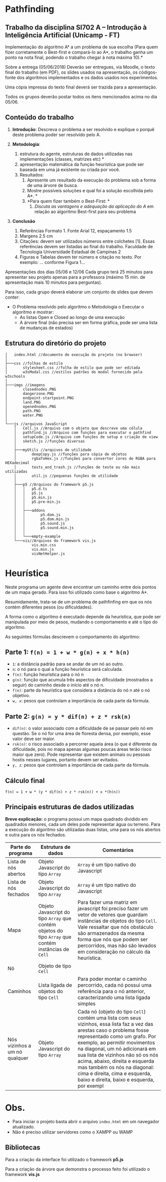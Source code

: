
# Pathfinding

## Trabalho da disciplina SI702 A – Introdução à Inteligência Artificial (Unicamp - FT) 

Implementação do algoritmo A* a um problema de sua escolha (Para quem fizer corretamente o Best-first e compará-lo ao A*, o trabalho ganha um ponto na nota final, podendo o trabalho chegar à nota máxima 10).*

Sobre a entrega (05/06/2018) Deverão ser entregues, via Moodle, o texto final do trabalho (em PDF), os slides usados na apresentação, os códigos-fonte dos algoritmos implementados e os dados usados nos experimentos. 

Uma cópia impressa do texto final deverá ser trazida para a apresentação. 

Todos os grupos deverão postar todos os itens mencionados acima no dia 05/06. 

## Conteúdo do trabalho 

1. **Introdução**: Descreva o problema a ser resolvido e explique o porquê deste problema poder ser resolvido pelo A. 
2. **Metodologia**:
   1. estrutura do agente, estruturas de dados utilizadas nas implementações (classes, matrizes etc) *
   2. apresentação matemática da função heurística que pode ser baseada em uma já existente ou criada por você.
   3. Resultados: 
      1. Apresente um resultado da execução do problema sob a forma de uma árvore de busca.
      2. Mostre possíveis soluções e qual foi a solução escolhida pelo A*. *
      3. *Para quem fizer também o Best-First: *
         1. *Discuta as vantagens e adequação da aplicação do A* em relação ao algoritmo Best-first para seu problema



3. **Conclusão** 
   1. Referências Formato 1. Fonte Arial 12, espaçamento 1.5 
   2. Margens 2.5 cm 
   3. Citações: devem ser utilizados números entre colchetes [1]. Essas referências devem ser listadas ao final do trabalho. Faculdade de Tecnologia Universidade Estadual de Campinas 2 
   4. Figuras e Tabelas devem ter número e citação no texto. Por exemplo: ... conforme Figura 1...



Apresentações dos dias 05/06 e 12/06 Cada grupo terá 25 minutos para apresentar seu projeto apenas para a professora (máximo 15 min. de apresentação mais 10 minutos para perguntas). 

Para isso, cada grupo deverá elaborar um conjunto de slides que devem conter: 

* O Problema resolvido pelo algoritmo o Metodologia o Executar o algoritmo e mostrar: 
  * As listas Open e Closed ao longo de uma execução 
  * A árvore final (não precisa ser em forma gráfica, pode ser uma lista de mudanças de estados) 



## Estrutura do diretório do projeto

	│   index.html //documento de execução do projeto (no browser)
	│
	├───css //folhas de estilo
	│       stylesheet.css //folha de estilo que pode ser editada
	│       w3sModal.css //estilos padrões do modal fornecido pela w3schools
	│
	├───imgs //imagens
	│       closednodes.PNG
	│       dangerzone.PNG
	│       endpoint-startpoint.PNG
	│       land.PNG
	│       openednodes.PNG
	│       path.PNG
	│       water.PNG
	│
	└───js //arquivos JavaScript
	    │   Cell.js //Arquivo com o objeto que descreve uma célula
	    │   pathfind.js //Arquivo com funções para executar o pathfind
	    │   setupCode.js //Arquivo com funções de setup e criação de view
	    │   sketch.js //funções diversas
	    │
	    ├───myUtils //arquivos de utilidade
	    │       deepCopy.js //funções para cópia de objetos
	    │       rgbaToHex.js //funções para converter cores de RGBA para HEXadecimal
	    │       tests_and_trash.js //funções de teste ou não mais utilizadas
	    │       util.js //pequenas funções de utilidade
	    │
	    ├───p5 //Arquivos do framework p5.js
	    │   │   p5.d.ts
	    │   │   p5.js
	    │   │   p5.min.js
	    │   │   p5.pre-min.js
	    │   │
	    │   ├───addons
	    │   │       p5.dom.js
	    │   │       p5.dom.min.js
	    │   │       p5.sound.js
	    │   │       p5.sound.min.js
	    │   │
	    │   └───empty-example
	    └───vis//Arquivos do framework vis.js
	            vis.min.css
	            vis.min.js
	            visNetHelper.js



# Heurística

Neste programa um agente deve encontrar um caminho entre dois pontos de um mapa gerado. Para isso foi utilizado como base o algoritmo A*.

Resumidamente, trata-se de um problema de pathfinfing em que os nós contém diferentes pesos (ou dificuldades).

A forma como o algoritmo é executado depende da heurística, que pode ser manipulada por meio de pesos, mudando o comportamento e até o tipo do algoritmo.

As seguintes fórmulas descrevem o comportamento do algoritmo:

 

## Parte 1: `f(n) = 1 + w * g(n) + x * h(n)`



- `1`: a distância padrão para se andar de um nó ao outro.
- `n`: o nó para o qual a função heurística será calculada.
- `f(n)`: função heurística para o nó n
- `g(n)`: função que acumula três aspectos de dificuldade (mostrados a seguir) do caminho desde o início até o nó n.
- `f(n)`: parte da heurística que considera a distância do nó n até o nó objetivo.
- `w, x`: pesos que controlam a importância de cada parte da fórmula.



## Parte 2: `g(n) = y * dif(n) + z * rsk(n)`

 

- `dif(n)`: o valor associado com a dificuldade de se passar pelo nó em questão. Se o nó for uma área de floresta densa, por exemplo, esse valor deve ser maior.
- `rsk(n)`: o risco associado a percorrer aquela área (o que é diferente da dificuldade, pois no mapa apenas algumas poucas áreas terão risco maior que zero). Pode representar que existem animais ou pessoas hostis nesses lugares, portanto devem ser evitados.
- `y, z`: pesos que controlam a importância de cada parte da fórmula.



## Cálculo final 



`f(n) = 1 + w * (y * dif(n) + z * rsk(n)) + x *(h(n))`



## Principais estruturas de dados utilizadas

**Breve explicação:** o programa possui um mapa quadrado dividido em quadrados menores, cada um deles pode representar água ou terreno. Para a execução do algoritmo são utilizadas duas listas, uma para os nós abertos e outra para os nós fechados.



| Parte do programa             | Estrutura de dados                                           | Comentários                                                  |
| ----------------------------- | ------------------------------------------------------------ | ------------------------------------------------------------ |
| Lista de nós abertos          | Objeto Javascript do tipo `Array`                            | `Array` é um tipo nativo do Javascript                       |
| Lista de nós fechados         | Objeto Javascript do tipo `Array`                            | `Array` é um tipo nativo do Javascript                       |
| Mapa                          | Objeto Javascript do tipo `Array` que contém objetos do tipo `Array` que contém instâncias de `Cell` | Para fazer uma matriz em javascript foi preciso fazer um vetor de vetores que guardam instâncias de objetos do tipo `Cell`. Vale ressaltar que nós obstáculo são armazenados da mesma forma que nós que podem ser percorridos, mas não são levados em consideração no cálculo da heurística. |
| Nó                            | Objeto de tipo `Cell`                                        |                                                              |
| Caminhos                      | Lista ligada de objetos do tipo `Cell`                       | Para poder montar o caminho percorrido, cada nó possui uma referência para o nó anterior, caracterizando uma lista ligada simples |
| Nós vizinhos a um nó qualquer | Objeto Javascript do tipo `Array`                            | Cada nó (objeto do tipo `Cell`) contém uma lista com seus vizinhos, essa lista faz a vez das arestas caso o problema fosse representado como um grafo. Por exemplo, ao permitir movimentos na diagonal, um nó adicionará em sua lista de vizinhos não só os nós acima, abaixo, direita e esquerda mas também os nós na diagonal: cima e direita, cima e esquerda, baixo e direita, baixo e esquerda, por exempl |



# Obs.

* Para iniciar o projeto basta abrir o arquivo  `index.html` em um navegador atualizado.
* Não é preciso utilizar servidores como o XAMPP ou WAMP



## Bibliotecas

Para a criação da interface foi utilizado o framework **p5.js**

Para a criação da árvore que demonstra o processo feito foi utilizado o framework **vis.js**




